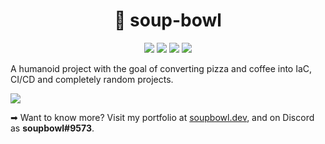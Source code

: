 <h1 align="center">💁 soup-bowl</h1>
<p align="center">
  <a href="https://mstdn.social/@soupbowl"><img src="https://img.shields.io/badge/has-mastodon-6364ff?style=for-the-badge&logo=mastodon&logoColor=white"/></a>
  <a href="https://www.reddit.com/user/mysql-error"><img src="https://img.shields.io/badge/has-reddit-f84503?style=for-the-badge&logo=reddit&logoColor=white"/></a>
  <a href="#"><img src="https://img.shields.io/badge/has-discord-404eed?style=for-the-badge&logo=discord&logoColor=white"/></a>
  <a href="https://account.xbox.com/en-gb/profile?gamertag=soup-bowl8219"><img src="https://img.shields.io/badge/has-xbox-1c7b0f?style=for-the-badge&logo=xbox&logoColor=white"/></a>
</p>

A humanoid project with the goal of converting pizza and coffee into IaC, CI/CD and completely random projects.

![][head]

➡ Want to know more? Visit my portfolio at [soupbowl.dev][site0], and on Discord as **soupbowl#9573**.

[head]:  /img/head.png
[site0]: https://soupbowl.dev
[site1]: https://soupbowl.blog
